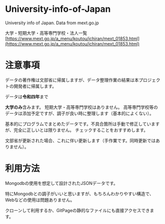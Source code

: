 # University-info-of-Japan
University info of Japan. Data from mext.go.jp

大学・短期大学・高等専門学校・法人一覧
[https://www.mext.go.jp/a_menu/koutou/ichiran/mext_01853.html](https://www.mext.go.jp/a_menu/koutou/ichiran/mext_01853.html)

# 注意事項

データの著作権は文部省に帰属しますが、データ整理作業の結果は本プロジェクトの開発者に帰属します。

データは**令和四年**まで

**大学のみ**含みます。
短期大学・高等専門学校はありません。
高等専門学校等のデータは添加予定ですが、調子が良い時に整理します（基本的によくない）。

基本的にプログラムでまとめたデータです。不具合箇所は手動で修正していますが、完全に正しいとは限りません。
チェックすることをおすすめします。

文部省が更新された場合、これに伴い更新します（手作業です。同時更新ではありません）。

# 利用方法

Mongodbの使用を想定して設計されたJSONデータです。

特にMongodbとの調子がいいと思いますが、もちろんわかりやすい構造で、Webなどの使用は問題ありません。

クローンして利用するか、GitPageの静的なファイルにも直接アクセスできます。


